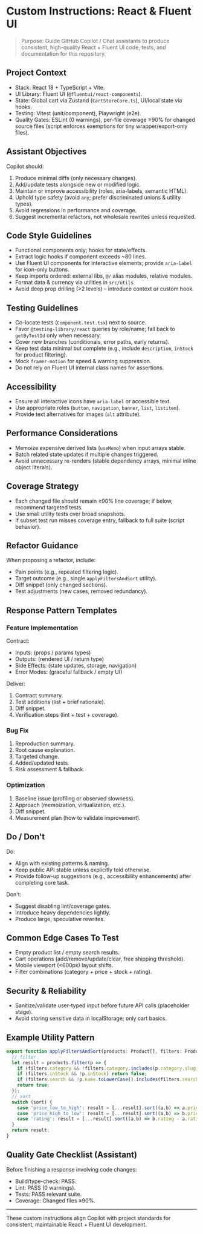 # Custom Instructions: React & Fluent UI

> Purpose: Guide GitHub Copilot / Chat assistants to produce consistent, high-quality React + Fluent UI code, tests, and documentation for this repository.

## Project Context
- Stack: React 18 + TypeScript + Vite.
- UI Library: Fluent UI (`@fluentui/react-components`).
- State: Global cart via Zustand (`CartStoreCore.ts`), UI/local state via hooks.
- Testing: Vitest (unit/component), Playwright (e2e).
- Quality Gates: ESLint (0 warnings), per-file coverage ≥90% for changed source files (script enforces exemptions for tiny wrapper/export-only files).

## Assistant Objectives
Copilot should:
1. Produce minimal diffs (only necessary changes).
2. Add/update tests alongside new or modified logic.
3. Maintain or improve accessibility (roles, aria-labels, semantic HTML).
4. Uphold type safety (avoid `any`; prefer discriminated unions & utility types).
5. Avoid regressions in performance and coverage.
6. Suggest incremental refactors, not wholesale rewrites unless requested.

## Code Style Guidelines
- Functional components only; hooks for state/effects.
- Extract logic hooks if component exceeds ~80 lines.
- Use Fluent UI components for interactive elements; provide `aria-label` for icon-only buttons.
- Keep imports ordered: external libs, `@/` alias modules, relative modules.
- Format data & currency via utilities in `src/utils`.
- Avoid deep prop drilling (>2 levels) – introduce context or custom hook.

## Testing Guidelines
- Co-locate tests (`Component.test.tsx`) next to source.
- Favor `@testing-library/react` queries by role/name; fall back to `getByTestId` only when necessary.
- Cover new branches (conditionals, error paths, early returns).
- Keep test data minimal but complete (e.g., include `description`, `inStock` for product filtering).
- Mock `framer-motion` for speed & warning suppression.
- Do not rely on Fluent UI internal class names for assertions.

## Accessibility
- Ensure all interactive icons have `aria-label` or accessible text.
- Use appropriate roles (`button`, `navigation`, `banner`, `list`, `listitem`).
- Provide text alternatives for images (`alt` attribute).

## Performance Considerations
- Memoize expensive derived lists (`useMemo`) when input arrays stable.
- Batch related state updates if multiple changes triggered.
- Avoid unnecessary re-renders (stable dependency arrays, minimal inline object literals).

## Coverage Strategy
- Each changed file should remain ≥90% line coverage; if below, recommend targeted tests.
- Use small utility tests over broad snapshots.
- If subset test run misses coverage entry, fallback to full suite (script behavior).

## Refactor Guidance
When proposing a refactor, include:
- Pain points (e.g., repeated filtering logic).
- Target outcome (e.g., single `applyFiltersAndSort` utility).
- Diff snippet (only changed sections).
- Test adjustments (new cases, removed redundancy).

## Response Pattern Templates
### Feature Implementation
Contract:
- Inputs: (props / params types)
- Outputs: (rendered UI / return type)
- Side Effects: (state updates, storage, navigation)
- Error Modes: (graceful fallback / empty UI)

Deliver:
1. Contract summary.
2. Test additions (list + brief rationale).
3. Diff snippet.
4. Verification steps (lint + test + coverage).

### Bug Fix
1. Reproduction summary.
2. Root cause explanation.
3. Targeted change.
4. Added/updated tests.
5. Risk assessment & fallback.

### Optimization
1. Baseline issue (profiling or observed slowness).
2. Approach (memoization, virtualization, etc.).
3. Diff snippet.
4. Measurement plan (how to validate improvement).

## Do / Don't
Do:
- Align with existing patterns & naming.
- Keep public API stable unless explicitly told otherwise.
- Provide follow-up suggestions (e.g., accessibility enhancements) after completing core task.

Don't:
- Suggest disabling lint/coverage gates.
- Introduce heavy dependencies lightly.
- Produce large, speculative rewrites.

## Common Edge Cases To Test
- Empty product list / empty search results.
- Cart operations (add/remove/update/clear, free shipping threshold).
- Mobile viewport (<600px) layout shifts.
- Filter combinations (category + price + stock + rating).

## Security & Reliability
- Sanitize/validate user-typed input before future API calls (placeholder stage).
- Avoid storing sensitive data in localStorage; only cart basics.

## Example Utility Pattern
```ts
export function applyFiltersAndSort(products: Product[], filters: ProductFilters, sort: SortOption): Product[] {
  // filter
  let result = products.filter(p => {
    if (filters.category && !filters.category.includes(p.category.slug)) return false;
    if (filters.inStock && !p.inStock) return false;
    if (filters.search && !p.name.toLowerCase().includes(filters.search.toLowerCase())) return false;
    return true;
  });
  // sort
  switch (sort) {
    case 'price_low_to_high': result = [...result].sort((a,b) => a.price - b.price); break;
    case 'price_high_to_low': result = [...result].sort((a,b) => b.price - a.price); break;
    case 'rating': result = [...result].sort((a,b) => b.rating - a.rating); break;
  }
  return result;
}
```

## Quality Gate Checklist (Assistant)
Before finishing a response involving code changes:
- Build/type-check: PASS.
- Lint: PASS (0 warnings).
- Tests: PASS relevant suite.
- Coverage: Changed files ≥90%.

---
These custom instructions align Copilot with project standards for consistent, maintainable React + Fluent UI development.
